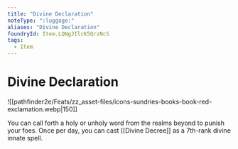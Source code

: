```yaml
---
title: "Divine Declaration"
noteType: ":luggage:"
aliases: "Divine Declaration"
foundryId: Item.LQNgJIlcK5QrzNcS
tags:
  - Item
---
```


# Divine Declaration
![[pathfinder2e/Feats/zz_asset-files/icons-sundries-books-book-red-exclamation.webp|150]]

You can call forth a holy or unholy word from the realms beyond to punish your foes. Once per day, you can cast [[Divine Decree]] as a 7th-rank divine innate spell.

